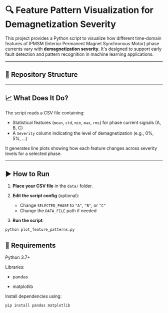 # 🔍 Feature Pattern Visualization for Demagnetization Severity

This project provides a Python script to visualize how different time-domain features of IPMSM (Interior Permanent Magnet Synchronous Motor) phase currents vary with **demagnetization severity**. It's designed to support early fault detection and pattern recognition in machine learning applications.

---

## 📁 Repository Structure


---

## 📈 What Does It Do?

The script reads a CSV file containing:
- Statistical features (`mean`, `std`, `min`, `max`, `rms`) for phase current signals (A, B, C)
- A `Severity` column indicating the level of demagnetization (e.g., 0%, 5%, ...)

It generates line plots showing how each feature changes across severity levels for a selected phase.

---


## ▶️ How to Run

1. **Place your CSV file** in the `data/` folder.
2. **Edit the script config** (optional):
   - Change `SELECTED_PHASE` to `"A"`, `"B"`, or `"C"`
   - Change the `DATA_FILE` path if needed

3. **Run the script**:

```bash
python plot_feature_patterns.py
```
## 📌 Requirements
Python 3.7+

Libraries:

- pandas

- matplotlib

Install dependencies using:
```
pip install pandas matplotlib
```
